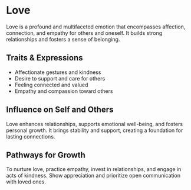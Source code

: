 # Love

Love is a profound and multifaceted emotion that encompasses affection, connection, and empathy for others and oneself. It builds strong relationships and fosters a sense of belonging.

## Traits & Expressions

- Affectionate gestures and kindness
- Desire to support and care for others
- Feeling connected and valued
- Empathy and compassion toward others

## Influence on Self and Others

Love enhances relationships, supports emotional well-being, and fosters personal growth. It brings stability and support, creating a foundation for lasting connections.

## Pathways for Growth

To nurture love, practice empathy, invest in relationships, and engage in acts of kindness. Show appreciation and prioritize open communication with loved ones.
